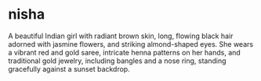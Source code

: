 # nisha
A beautiful Indian girl with radiant brown skin, long, flowing black hair adorned with jasmine flowers, and striking almond-shaped eyes. She wears a vibrant red and gold saree, intricate henna patterns on her hands, and traditional gold jewelry, including bangles and a nose ring, standing gracefully against a sunset backdrop.
